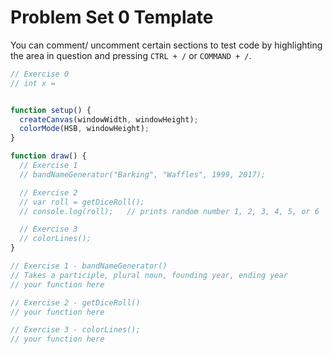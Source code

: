 
# Problem Set 0 Template

You can comment/ uncomment certain sections to test code by highlighting the area in question and pressing `CTRL + /` or `COMMAND + /`.

```javascript
// Exercise 0
// int x =


function setup() {
  createCanvas(windowWidth, windowHeight);
  colorMode(HSB, windowHeight);
}

function draw() {
  // Exercise 1
  // bandNameGenerator("Barking", "Waffles", 1999, 2017);

  // Exercise 2
  // var roll = getDiceRoll();
  // console.log(roll);   // prints random number 1, 2, 3, 4, 5, or 6

  // Exercise 3
  // colorLines();
}

// Exercise 1 - bandNameGenerator()
// Takes a participle, plural noun, founding year, ending year
// your function here

// Exercise 2 - getDiceRoll()
// your function here

// Exercise 3 - colorLines();
// your function here
```
